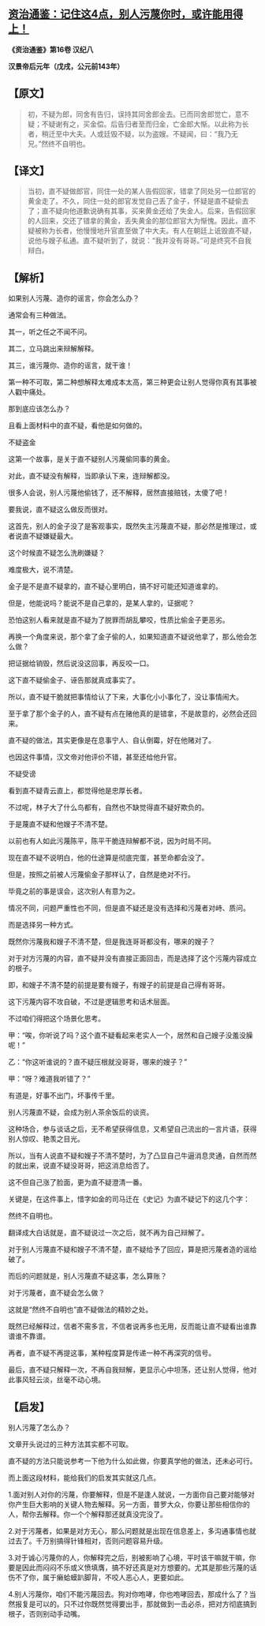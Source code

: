 ## [资治通鉴：记住这4点，别人污蔑你时，或许能用得上！](https://zhuanlan.zhihu.com/p/268903357)

**《资治通鉴》第16卷 汉纪八**

**汉景帝后元年（戊戌，公元前143年）**

## 【原文】

> 初，不疑为郎，同舍有告归，误持其同舍郎金去。已而同舍郎觉亡，意不疑；不疑谢有之，买金偿。后告归者至而归金，亡金郎大惭。以此称为长者，稍迁至中大夫。人或廷毁不疑，以为盗嫂。不疑闻，曰：“我乃无兄。”然终不自明也。

## 【译文】

> 当初，直不疑做郎官，同住一处的某人告假回家，错拿了同处另一位郎官的黄金走了。不久，同住一处的郎官发觉自己丢了金子，怀疑是直不疑偷去了；直不疑向他道歉说确有其事，买来黄金还给了失金人。后来，告假回家的人回来，交还了错拿的黄金，丢失黄金的那位郎官大为惭愧。因此，直不疑被称为长者，他慢慢地升官直至做了中大夫。有人在朝廷上诋毁直不疑，说他与嫂子私通。直不疑听到了，就说：“我并没有哥哥。”可是终究不自我辩白。

## 【解析】

如果别人污蔑、造你的谣言，你会怎么办？

通常会有三种做法。 

其一，听之任之不闻不问。 

其二，立马跳出来辩解解释。 

其三，谁污蔑你、造你的谣言，就干谁！

第一种不可取，第二种想解释太难成本太高，第三种更会让别人觉得你真有其事被人戳中痛处。

那到底应该怎么办？

且看上面材料中的直不疑，看他是如何做的。

不疑盗金

这第一个故事，是关于直不疑别人污蔑偷同事的黄金。

对此，直不疑没有解释，当即承认下来，连辩解都没。

很多人会说，别人污蔑他偷钱了，还不解释，居然直接赔钱，太傻了吧！

要我说，直不疑这么做反而很对。

这首先，别人的金子没了是客观事实，既然失主污蔑直不疑，那必然是推理过，或者说直不疑嫌疑最大。

这个时候直不疑怎么洗刷嫌疑？

难度极大，说不清楚。

金子是不是直不疑拿的，直不疑心里明白，搞不好可能还知道谁拿的。

但是，他能说吗？能说不是自己拿的，是某人拿的，证据呢？

恐怕这别人看来就是直不疑为了脱罪而胡乱攀咬，性质比偷金子更恶劣。

再换一个角度来说，那个拿了金子偷的人，如果知道直不疑说他拿了，那么他会怎么做？

把证据给销毁，然后说没这回事，再反咬一口。

这下直不疑偷金子、诬告那就真成事实了。

所以，直不疑干脆就把事情给认了下来，大事化小小事化了，没让事情闹大。

至于拿了那个金子的人，直不疑有点在赌他真的是错拿，不是故意的，必然会还回来。

直不疑的做法，其实更像是在息事宁人、自认倒霉，好在他赌对了。

也因这件事情，汉文帝对他评价不错，甚至还给他升官。

不疑受谤

看到直不疑青云直上，都觉得他是忠厚长者。

不过呢，林子大了什么鸟都有，自然也不缺觉得直不疑好欺负的。

于是蔑直不疑和他嫂子不清不楚。

以前也有人如此污蔑陈平，陈平干脆连辩解都不说，因为时局不同。

现在直不疑不说明白，他的仕途算是彻底完蛋，甚至命都会没了。

但是，按照之前被人污蔑偷金子那样认了，自然是绝对不行。

毕竟之前的事是误会，这次别人有意为之。

情况不同，问题严重性也不同，但是直不疑还是没有选择和污蔑者对峙、质问。

而是选择另一种方式。

既然你污蔑我和嫂子不清不楚，但是我连哥哥都没有，哪来的嫂子？

对于对方污蔑的内容，直不疑并没有直接正面回击，而是选择了这个污蔑内容成立的根子。

即，和嫂子不清不楚的前提是要有嫂子，有嫂子的前提是自己得有哥哥。

这下污蔑内容不攻自破，不过是逻辑思考和话术层面。



不过咱们得把这个场景化思考。



甲：“唉，你听说了吗？这个直不疑看起来老实人一个，居然和自己嫂子没羞没臊呢！”



乙：“你这听谁说的？直不疑压根就没哥哥，哪来的嫂子？”



甲：“呀？难道我听错了？”



有道是，好事不出门，坏事传千里。



别人污蔑直不疑，会成为别人茶余饭后的谈资。



这种场合，参与谈话之后，无不希望获得信息，又希望自己流出的一言片语，获得别人惊叹、艳羡之目光。



所以，当有人说直不疑和嫂子不清不楚时，为了凸显自己牛逼消息灵通，自然而然的就出来，说直不疑没哥哥，把这消息给否了。



这不但自己涨了脸面，更为直不疑澄清一番。

关键是，在这件事上，惜字如金的司马迁在《史记》为直不疑记下的这几个字：

然终不自明也。

翻译成大白话就是，直不疑说过一次之后，就不再为自己辩解了。

对于别人污蔑直不疑和嫂子不清不楚，直不疑给予了回应，算是把污蔑者造的谣给破了。

而后的问题就是，别人污蔑直不疑这事，怎么算账？

对于污蔑者，直不疑会怎么做？

这就是“然终不自明也”直不疑做法的精妙之处。

既然已经解释过，信者不需多言，不信者说再多也无用，反而能让直不疑看出谁靠谱谁不靠谱。

再者，直不疑不再提这事，某种程度算是传递一种不再深究的信号。

最后，直不疑只解释一次，不再自我辩解，更显示心中坦荡，还让别人觉得，他对此事风轻云淡，丝毫不动心境。

## 【启发】

别人污蔑了怎么办？

文章开头说过的三种方法其实都不可取。

直不疑的方法只能说参考一下他为什么如此做，你要真学他的做法，还未必可行。

而上面这段材料，能给我们的启发其实就这几点。

1.面对别人对你的污蔑，你要解释，但是不是逢人就说，一方面你自己要对能够对你产生巨大影响的关键人物去解释。另一方面，普罗大众，你要让那些相信你的人，帮你去解释。你一个个解释那还就真没完没了。

2.对于污蔑者，如果是对方无心，那么问题就是出现在信息差上，多沟通事情也就过去了。千万别搞得针锋相对，否则问题容易升级。

3.对于诚心污蔑你的人，你解释完之后，别被影响了心境，平时该干嘛就干嘛，你要是因此而闷闷不乐或义愤填膺，搞不好还真是对方想要的。尤其是那些污蔑的话伤不了你，属于癞蛤蟆趴脚背，不咬人恶心人，更要如此。

4.别人污蔑你，咱们不能污蔑回去。狗对你咆哮，你也咆哮回去，那成什么了？当然报复是可以的。只不过你既然觉得要出手，那就做到一击必杀，把对方彻底搞到根子，否则别动手动嘴。